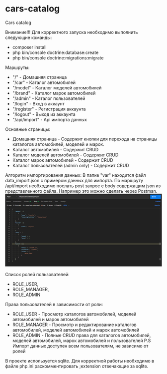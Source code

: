 # cars-catalog
 Cars catalog

Внимание!!! Для корректного запуска необходимо выполнить следующие команды:
- composer install
- php bin/console doctrine:database:create
- php bin/console doctrine:migrations:migrate

Маршруты:
- "/" - Домашняя страница
- "/car" - Каталог автомобилей
- "/model" - Каталог моделей автомобилей
- "/brand" - Каталог марок автомобилей
- "/admin" - Каталог пользователей
- "/login" - Вход в аккаунт
- "/register" - Регистрация аккаунта
- "/logout" - Выход из аккаунта
- "/api/import" - Api импорта данных

Основные страницы:
- Домашняя страница - Содержит кнопки для перехода на страницы каталогов автомобилей, моделей и марок.
- Каталог автомобилей - Содержит CRUD
- Каталог моделей автомобилей - Содержит CRUD
- Каталог марок автомобилей - Содержит CRUD
- Каталог пользователей (admin only) - Содержит CRUD

Алгоритм импортирования данных:
В папке "var" находится файл data_import.json с примером данных для импорта.
По маршруту /api/import необходимо послать post запрос с body содержащим json из представленного файла.
Например это можно сделать через Postman. ![alt text](doc/data_import.PNG "Пример запроса в Postman")

Список ролей пользователей:
- ROLE_USER,
- ROLE_MANAGER,
- ROLE_ADMIN

Права пользователей в зависимости от роли:
- ROLE_USER - Просмотр каталогов автомобилей, моделей автомобилей и марок автомобилей
- ROLE_MANAGER - Просмотр и редактирование каталогов автомобилей, моделей автомобилей и марок автомобилей
- ROLE_ADMIN - Полные CRUD права для каталогов автомобилей, моделей автомобилей, марок автомобилей и пользователей
P.S Импорт данных доступен всем пользователям, не зависимо от ролей

В проекте используется sqlite. Для корректной работы необходимо в файле php.ini раскомментировать ;extension отвечающие за sqlite.
